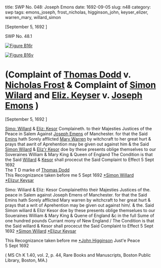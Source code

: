 title: SWP No. 048: Joseph Emons
date: 1692-09-05
slug: n48
category: swp
tags: emons_joseph, frost_nicholas, higginson_john, keyser_elizer, warren_mary, willard_simon




[September 5, 1692 ]

<div markdown class="doc" id="n48.1">

<div class="doc_id">SWP No. 48.1</div>


<span markdown class="figure">[![Figure B16r](archives/BPL/gifs/B16A.gif)](archives/BPL/LARGE/B16A.jpg)</span>

<span markdown class="figure">[![Figure B16v](archives/BPL/gifs/B16B.gif)](archives/BPL/LARGE/B16B.jpg)</span>

# (Complaint of [Thomas Dodd](tag/dodd_thomas.html) v. [Nicholas Frost](/tag/frost_nicholas.html) & Complaint of [Simon Wilard](/tag/willard_simon.html) and [Eliz. Keyser](/tag/keyser_Elizer.html) v. [Joseph Emons](/tag/emons_joseph.html) )

[September 5, 1692 ]

[Simo: Willard](/tag/willard_simon.html) & [Eliz: Kesor](/tag/keyser_elizer.html) Complaineth. to their Majesties Justices of the Peace in Salem Against [Joseph Emens](/tag/emons_joseph.html) of Manchester. for that  the Said [Emins](/tag/emons_joseph.html) hath Sorely afflicted [Mary Warren](/tag/warren_mary.html) by witchcraft to her great hurt & prays that awrit of Aprehention may be given out against him & the Said [Simon Wilard](/tag/willard_simon.html) & [Eliz'r Kesor](/tag/keyser_elizer.html) doe by these presents oblige themselves to our Soveraines William & Mary King & Queen of England The Condition is that the Said [Willard](/tag/willard_simon.html) & [Kesor](/tag/keyser_elizer.html) shall procecut the Said Complaint to Effect
5 Sept 1692   
              The  T D  marke
                    of
              [Thomas Dodd](tag/dodd_thomas.html)           
     This Recognizance taken before me
     5 Sept 1692 [*Simon Willard](/tag/willard_simon.html)  
                 [*Elizur Keysar](/tag/keyser_elizer.html) 



Simo: Wiliard & Eliz: Kesor Complainethto their Majesties Justices of the. peace in Salem
against Joseph Emens of Manchester. for that the Said Emins hath Sorely afflicted Mary
warren by witchcraft to her great hurt & prays that a writ of Aprehention may be given out
against him/. & the. Said Simon wiliard & Elizr Kesor doe by these presents oblige
themselues to our Soueraines William & Mary King & Quene of England &c in the full
Sume of one hundred pounds Currant mony of New England / The Condition is that the 
Said willard & Kesor shall procecut the Said Complaint to Effect
5 Sept 1692
[*Simon Willard](/tag/willard_simon.html)
[*Elizur Keysar](/tag/keyser_elizer.html)

This Recognizance taken before me 
[*John Higginson](/tag/higginson_john.html) Just'e Peace  
5 Sept 1692 

( MS Ch K 1.40, vol. 2, p. 44, Rare Books and Manuscripts, Boston Public Library, Boston, MA.)

</div>